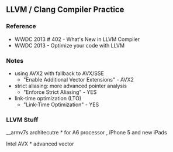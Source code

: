 ## LLVM / Clang Compiler Practice 


### Reference 

* WWDC 2013 # 402 - What's New in LLVM Compiler 
* WWDC 2013 - Optimize your code with LLVM


### Notes

* using AVX2 with fallback to AVX/SSE 
    * "Enable Additional Vector Extensions" - AVX2
* strict aliasing: more advanced pointer analysis
    * "Enforce Strict Aliasing" - YES
* link-time optimization (LTO)
    * "Link-Time Optimization" - YES



### LLVM Stuff

__armv7s architecutre
    * for A6 processor , iPhone 5 and new iPads

Intel AVX
    * advanced vector


